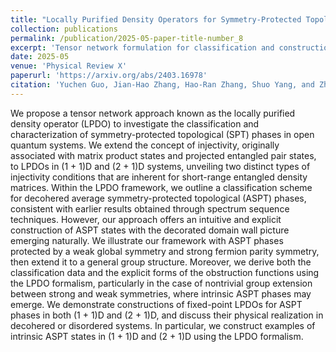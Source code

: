 ```yaml
---
title: "Locally Purified Density Operators for Symmetry-Protected Topological Phases in Mixed States"
collection: publications
permalink: /publication/2025-05-paper-title-number_8
excerpt: 'Tensor network formulation for classification and construction of topological phases in open systems'
date: 2025-05
venue: 'Physical Review X'
paperurl: 'https://arxiv.org/abs/2403.16978'
citation: 'Yuchen Guo, Jian-Hao Zhang, Hao-Ran Zhang, Shuo Yang, and Zhen Bi, Phys. Rev. X (2025).'
---
```

We propose a tensor network approach known as the locally purified density operator (LPDO) to investigate the classification and characterization of symmetry-protected topological (SPT) phases in open quantum systems. We extend the concept of injectivity, originally associated with matrix product states and projected entangled pair states, to LPDOs in (1 + 1)D and (2 + 1)D systems, unveiling two distinct types of injectivity conditions that are inherent for short-range entangled density matrices. Within the LPDO framework, we outline a classification scheme for decohered average symmetry-protected topological (ASPT) phases, consistent with earlier results obtained through spectrum sequence techniques. However, our approach offers an intuitive and explicit construction of ASPT states with the decorated domain wall picture emerging naturally. We illustrate our framework with ASPT phases protected by a weak global symmetry and strong fermion parity symmetry, then extend it to a general group structure. Moreover, we derive both the classification data and the explicit forms of the obstruction functions using the LPDO formalism, particularly in the case of nontrivial group extension between strong and weak symmetries, where intrinsic ASPT phases may emerge. We demonstrate constructions of fixed-point LPDOs for ASPT phases in both (1 + 1)D and (2 + 1)D, and discuss their physical realization in decohered or disordered systems. In particular, we construct examples of intrinsic ASPT states in (1 + 1)D and (2 + 1)D using the LPDO formalism.

